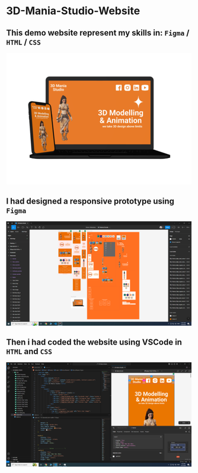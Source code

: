 # 3D-Mania-Studio-Website

## This demo website represent my skills in: `Figma` / `HTML` / `CSS`
<img src="https://github.com/malekalbawaih/3D-Mania-Studio-Website/blob/main/thumbnails/3D%20Mania%20Studio%20thumbnail.png" alt="thumbnail" width="500px" />

## I had designed a responsive prototype using `Figma`
<img src="https://github.com/malekalbawaih/3D-Mania-Studio-Website/blob/main/thumbnails/3D%20Mania%20Studio%20Figma.png" alt="Figma thumbnail" width="500px" />

## Then i had coded the website using VSCode in `HTML` and `CSS`
<img src="https://github.com/malekalbawaih/3D-Mania-Studio-Website/blob/main/thumbnails/3D%20Mania%20Studio%20VSCode.png" alt="VSCode thumbnail" width="500px" />
